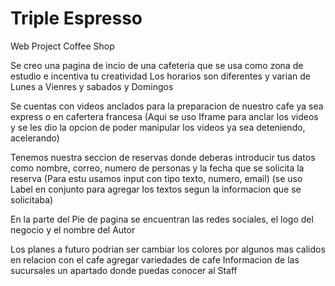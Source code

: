 # Triple Espresso

Web Project Coffee Shop

Se creo una pagina de incio de una cafeteria que se usa como zona de estudio e incentiva tu creatividad
Los horarios son diferentes y varian de Lunes a Vienres y sabados y Domingos

Se cuentas con videos anclados para la preparacion de nuestro cafe ya sea express o en cafertera francesa
(Aqui se uso Iframe para anclar los videos y se les dio la opcion de poder manipular los videos ya sea deteniendo, acelerando)

Tenemos nuestra seccion de reservas donde deberas introducir tus datos como nombre, correo, numero de personas y la fecha que se solicita la reserva
(Para estu usamos input con tipo texto, numero, email)
(se uso Label en conjunto para agregar los textos segun la informacion que se solicitaba)

En la parte del Pie de pagina se encuentran las redes sociales, el logo del negocio y el nombre del Autor

Los planes a futuro podrian ser cambiar los colores por algunos mas calidos en relacion con el cafe
agregar variedades de cafe 
Informacion de las sucursales
un apartado donde puedas conocer al Staff
